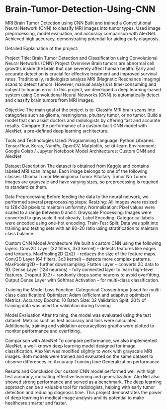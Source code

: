 # Brain-Tumor-Detection-Using-CNN
MRI Brain Tumor Detection using CNN Built and trained a Convolutional Neural Network (CNN) to classify MRI images into tumor types. Used image preprocessing, model evaluation, and accuracy comparison with AlexNet. Achieved high accuracy, demonstrating potential for aiding early diagnosis.


Detailed Explaination of the project:

Project Title: Brain Tumor Detection and Classification using Convolutional Neural Networks (CNN)
Project Overview
Brain tumors are abnormal cell growths inside the brain that can severely affect human health. Early and accurate detection is crucial for effective treatment and improved survival rates. Traditionally, radiologists analyze MRI (Magnetic Resonance Imaging) scans to detect tumors. However, manual analysis is time-consuming and subject to human error. In this project, we developed a deep learning-based system using Convolutional Neural Networks (CNN) to automatically detect and classify brain tumors from MRI images.

Objective
The main goal of the project is to:
Classify MRI brain scans into categories such as glioma, meningioma, pituitary tumor, or no tumor.
Build a model that can assist doctors and radiologists by offering fast and accurate results.
Compare the performance of a custom-built CNN model with AlexNet, a pre-defined deep learning architecture.

Tools and Technologies Used:
Programming Language: Python
Libraries: TensorFlow, Keras, NumPy, OpenCV, Matplotlib, scikit-learn
Environment: Google Colab / Jupyter Notebook
Model Architectures: Custom CNN and AlexNet

Dataset Description
The dataset is obtained from Kaggle and contains labeled MRI scan images. Each image belongs to one of the following classes:
Glioma Tumor
Meningioma Tumor
Pituitary Tumor
No Tumor
Images are grayscale and have varying sizes, so preprocessing is required to standardize them.

Data Preprocessing
Before feeding the data to the neural network, we performed several preprocessing steps:
Resizing: All images were resized to 128x128 pixels to maintain uniformity.
Normalization: Pixel values were scaled to a range between 0 and 1.
Grayscale Processing: Images were converted to grayscale if not already.
Label Encoding: Categorical labels were encoded using one-hot encoding.
Train-Test Split: Data was split into training and testing sets with an 80–20 ratio using stratification to maintain class balance.

Custom CNN Model Architecture
We built a custom CNN using the following layers:
Conv2D Layer (32 filters, 3x3 kernel) – detects features like edges and textures.
MaxPooling2D (2x2) – reduces the size of the feature maps.
Conv2D Layer (64 filters, 3x3 kernel) – detects more complex patterns.
MaxPooling2D – further downsampling.
Flatten Layer – converts 2D data to 1D.
Dense Layer (128 neurons) – fully connected layer to learn high-level features.
Dropout (0.3) – randomly drops some neurons to avoid overfitting.
Output Dense Layer with Softmax Activation – for multi-class classification.

Training the Model
Loss Function: Categorical Crossentropy (used for multi-class classification)
Optimizer: Adam (efficient and adaptive optimizer)
Metrics: Accuracy
Epochs: 10
Batch Size: 32
Validation Split: 20% of training data was used for validation during training

Model Evaluation
After training, the model was evaluated using the test dataset. Metrics such as test accuracy and loss were calculated. Additionally, training and validation accuracy/loss graphs were plotted to monitor performance and overfitting.

Comparison with AlexNet
To compare performance, we also implemented AlexNet, a well-known deep learning model designed for image classification. AlexNet was modified slightly to work with grayscale MRI images. Both models were trained and evaluated on the same dataset to observe differences in:
Accuracy
Training time
Generalization performance

Results and Conclusion
Our custom CNN model performed well with high test accuracy, indicating effective learning and generalization.
AlexNet also showed strong performance and served as a benchmark.
The deep learning approach can be a valuable tool for radiologists, helping with early tumor detection and reducing diagnosis time.
This project demonstrates the power of deep learning in medical image analysis and its potential to make healthcare smarter and faster.
